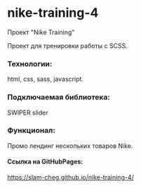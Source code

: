 # nike-training-4
Проект "Nike Training"

Проект для тренировки работы с SCSS.

### Технологии:
html, css, sass, javascript.

### Подключаемая библиотека:
SWIPER slider

### Функционал:
Промо лендинг нескольких товаров Nike.


#### Ссылка на GitHubPages:
https://slam-cheg.github.io/nike-training-4/
